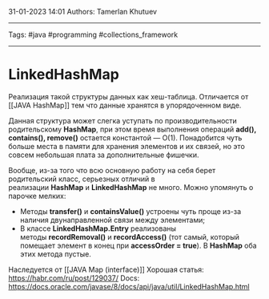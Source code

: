 31-01-2023
14:01
Authors: Tamerlan Khutuev
***
Tags: #java #programming #collections_framework 
***
# LinkedHashMap
Реализация такой структуры данных как хеш-таблица. Отличается от [[JAVA HashMap]] тем что данные хранятся в упорядоченном виде. 

Данная структура может слегка уступать по производительности родительскому **HashMap**, при этом время выполнения операций **add(), contains(), remove()** остается константой — O(1). Понадобится чуть больше места в памяти для хранения элементов и их связей, но это совсем небольшая плата за дополнительные фишечки.  
  
Вообще, из-за того что всю основную работу на себя берет родительский класс, серьезных отличий в реализации **HashMap** и **LinkedHashMap** не много. Можно упомянуть о парочке мелких:  
  
-   Методы **transfer()** и **containsValue()** устроены чуть проще из-за наличия двунаправленной связи между элементами;
-   В классе **LinkedHashMap.Entry** реализованы методы **recordRemoval()** и **recordAccess()** (тот самый, который помещает элемент в конец при **accessOrder = true**). В **HashMap** оба этих метода пустые.


Наследуется от [[JAVA Map (interface)]]
Хорошая статья: https://habr.com/ru/post/129037/
Docs: https://docs.oracle.com/javase/8/docs/api/java/util/LinkedHashMap.html